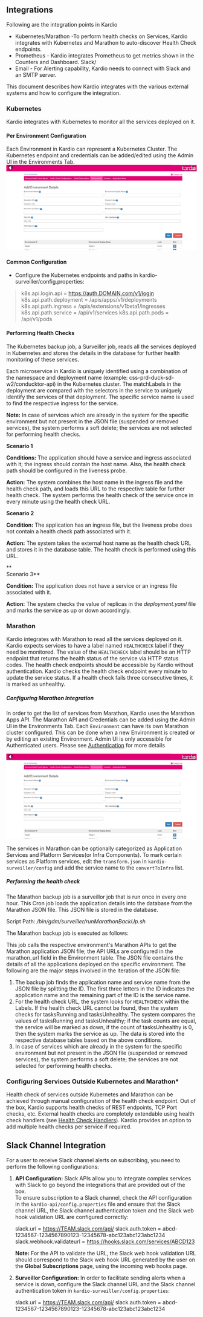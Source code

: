 
## Integrations
Following are the integration points in Kardio
- Kubernetes/Marathon -To perform health checks on Services, Kardio
   integrates with Kubernetes and Marathon to auto-discover Health Check
   endpoints.  
- Prometheus - Kardio integrates Prometheus to get metrics
   shown in the Counters and Dashboard.  Slack/
- Email - For Alerting capability, Kardio needs to connect with Slack and an SMTP server.

This document describes how Kardio integrates with the various external systems and how to configure the integration.

### Kubernetes

Kardio integrates with Kubernetes to monitor all the services deployed on it.

#### Per Environment Configuration

Each Environment in Kardio can represent a Kubernetes Cluster. The Kubernetes endpoint and credentials can be added/edited using the Admin UI in the Environments Tab. 
![Add new Environment](./images/admin-addenv.png)
#### Common Configuration

-   Configure the Kubernetes endpoints and paths in kardio-surveiller/config.properties:  

> k8s.api.login.api =  https://auth.DOMAIN.com/v1/login
> k8s.api.path.deployment = /apis/apps/v1/deployments
> k8s.api.path.ingress = /apis/extensions/v1beta1/ingresses
> k8s.api.path.service = /api/v1/services
> k8s.api.path.pods = /api/v1/pods

#### Performing Health Checks

The Kubernetes backup job, a Surveiller job, reads all the services deployed in Kubernetes and stores the details in the database for further health monitoring of these services.

Each microservice in Kardio is uniquely identified using a combination of the namespace and deployment name (example: css-prd-duck-sd-w2/conducktor-api) in the Kubernetes cluster. The matchLabels in the deployment are compared with the selectors in the service to uniquely identify the services of that deployment. The specific service name is used to find the respective ingress for the service.

**Note:**  In case of services which are already in the system for the specific environment but not present in the JSON file (suspended or removed services), the system performs a soft delete; the services are not selected for performing health checks.  
  

**Scenario 1**

**Conditions:**  The application should have a service and ingress associated with it; the ingress should contain the host name. Also, the health check path should be configured in the liveness probe.

**Action:**  The system combines the host name in the ingress file and the health check path, and loads this URL to the respective table for further health check. The system performs the health check of the service once in every minute using the health check URL.  
  
**Scenario 2**

**Condition:**  The application has an ingress file, but the liveness probe does not contain a health check path associated with it.

**Action:**  The system takes the external host name as the health check URL and stores it in the database table. The health check is performed using this URL.

**  
Scenario 3**

**Condition:** The application does not have a service or an ingress file associated with it.

**Action:** The system checks the value of replicas in the _deployment.yaml_ file and marks the service as up or down accordingly.

### Marathon

Kardio integrates with Marathon to read all the services deployed on it. Kardio expects services to have a label named `HEALTHCHECK` label if they need be monitored. The value of the `HEALTHCHECK` label should be an HTTP endpoint that returns the health status of the service via HTTP status codes. The health check endpoints should be accessible by Kardio without authentication. Kardio checks the health check endpoint every minute to update the service status. If a health check fails three consecutive times, it is marked as unhealthy.

##### Configuring Marathon Integration

In order to get the list of services from Marathon, Kardio uses the Marathon Apps API. The Marathon API and Credentials can be added using the Admin UI in the Environments Tab. Each `Environment` can have its own Marathon cluster configured. This can be done when a new Environment is created or by editing an existing Environment. Admin UI is only accessible for Authenticated users. Please see [Authentication]() for more details

![Add new Environment](./images/admin-addenv.png)

The services in Marathon can be optionally categorized as Application Services and Platform Services(or Infra Components). To mark certain services as Platform services, edit the `transform.json` in `kardio-surveiller/config` and add the service name to the `convertToInfra` list.

##### Performing the health check

The Marathon backup job is a surveillor job that is run once in every one hour. This Cron job loads the application details into the database from the Marathon JSON file. This JSON file is stored in the database.

Script Path: _/bin/gdm/surveiller/runMarathonBackUp.sh_

The Marathon backup job is executed as follows:

This job calls the respective environment's Marathon APIs to get the Marathon application JSON file; the API URLs are configured in the marathon_url field in the Environment table. The JSON file contains the details of all the applications deployed on the specific environment. The following are the major steps involved in the iteration of the JSON file:

1.  The backup job finds the application name and service name from the JSON file by splitting the ID. The first three letters in the ID indicates the application name and the remaining part of the ID is the service name.
2.  For the health check URL, the system looks for `HEALTHCHECK` within the Labels. If the health check URL cannot be found, then the system checks for tasksRunning and tasksUnhealthy. The system compares the values of tasksRunning and tasksUnhealthy; if the task counts are equal, the service will be marked as down, if the count of tasksUnhealthy is 0, then the system marks the service as up. The data is stored into the respective database tables based on the above conditions.
3.  In case of services which are already in the system for the specific environment but not present in the JSON file (suspended or removed services), the system performs a soft delete; the services are not selected for performing health checks.

### Configuring Services Outside Kubernetes and Marathon*

Health check of services outside Kubernetes and Marathon can be achieved through manual configuration of the health check endpoint. Out of the box, Kardio supports health checks of REST endpoints, TCP Port checks, etc. External health checks are completely extendable using health check handlers (see  [Health Check Handlers](http://todo/)). Kardio provides an option to add multiple health checks per service if required.

## Slack Channel Integration

For a user to receive Slack channel alerts on subscribing, you need to perform the following configurations:

1.  **API Configuration:**  Slack APIs allow you to integrate complex services with Slack to go beyond the integrations that are provided out of the box.  
    To ensure subscription to a Slack channel, check the API configuration in the `kardio-api/config.properties` file and ensure that the Slack channel URL, the Slack channel authentication token and the Slack web hook validation URL are configured correctly:  
      
    slack.url =  https://TEAM.slack.com/api/
    slack.auth.token = abcd-1234567-1234567890123-12345678-abc123abc123abc1234  
    slack.webhook.validateurl =  https://hooks.slack.com/services/ABCD123  
      
    **Note:**  For the API to validate the URL, the Slack web hook validation URL should correspond to the Slack web hook URL generated by the user on the  **Global Subscriptions**  page, using the incoming web hooks page.  
      
    
2.  **Surveillor Configuration:**  In order to facilitate sending alerts when a service is down, configure the Slack channel URL and the Slack channel authentication token in `kardio-surveiller/config.properties`:  
      
    slack.url = https://TEAM.slack.com/api/
    slack.auth.token = abcd-1234567-1234567890123-12345678-abc123abc123abc1234  
